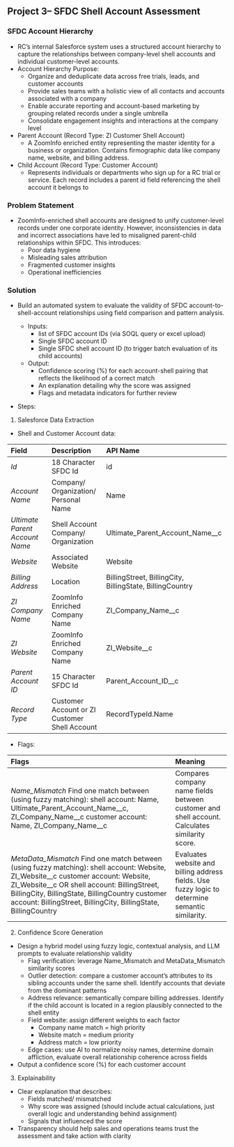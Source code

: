 ## **Project 3– SFDC Shell Account Assessment**

### **SFDC Account Hierarchy** 

* RC’s internal Salesforce system uses a structured account hierarchy to capture the relationships between company-level shell accounts and individual customer-level accounts.   
* Account Hierarchy Purpose:   
  * Organize and deduplicate data across free trials, leads, and customer accounts   
  * Provide sales teams with a holistic view of all contacts and accounts associated with a company   
  * Enable accurate reporting and account-based marketing by grouping related records under a single umbrella  
  * Consolidate engagement insights and interactions at the company level   
* Parent Account (Record Type: ZI Customer Shell Account)  
  * A ZoomInfo enriched entity representing the master identity for a business or organization. Contains firmographic data like company name, website, and billing address.   
* Child Account (Record Type: Customer Account)  
  * Represents individuals or departments who sign up for a RC trial or service. Each record includes a parent id field referencing the shell account it belongs to

### **Problem Statement**

* ZoomInfo-enriched shell accounts are designed to unify customer-level records under one corporate identity. However, inconsistencies in data and incorrect associations have led to misaligned parent-child relationships within SFDC. This introduces:   
  * Poor data hygiene   
  * Misleading sales attribution   
  * Fragmented customer insights   
  * Operational inefficiencies


### **Solution**

* Build an automated system to evaluate the validity of SFDC account-to-shell-account relationships using field comparison and pattern analysis.   
  * Inputs:   
    * list of SFDC account IDs (via SOQL query or excel upload)   
    * Single SFDC account ID   
    * Single SFDC shell account ID (to trigger batch evaluation of its child accounts)  
  * Output:   
    * Confidence scoring (%) for each account-shell pairing that reflects the likelihood of a correct match   
    * An explanation detailing why the score was assigned  
    * Flags and metadata indicators for further review

    

* Steps:    
1. Salesforce Data Extraction  
* Shell and Customer Account data: 

| Field  | Description | API Name |
| :---- | :---- | :---- |
| *Id*  | 18 Character SFDC Id | id |
| *Account Name*  | Company/ Organization/ Personal Name | Name |
| *Ultimate Parent Account Name*  | Shell Account Company/ Organization | Ultimate\_Parent\_Account\_Name\_\_c |
| *Website*  | Associated Website | Website |
| *Billing Address*  | Location  | BillingStreet, BillingCity, BillingState, BillingCountry |
| *ZI Company Name*  | ZoomInfo Enriched Company Name | ZI\_Company\_Name\_\_c |
| *ZI Website* | ZoomInfo Enriched Company Name | ZI\_Website\_\_c  |
| *Parent Account ID*  | 15 Character SFDC Id | Parent\_Account\_ID\_\_c |
| *Record Type*  | Customer Account or ZI Customer Shell Account | RecordTypeId.Name  |

* Flags: 

| Flags  | Meaning  |
| :---- | :---- |
| *Name\_Mismatch*  Find one match between (using fuzzy matching): shell account: Name, Ultimate\_Parent\_Account\_Name\_\_c, ZI\_Company\_Name\_\_c  customer account: Name, ZI\_Company\_Name\_\_c | Compares company name fields between customer and shell account. Calculates similarity score.  |
| *MetaData\_Mismatch* Find one match between (using fuzzy matching): shell account: Website, ZI\_Website\_\_c  customer account: Website, ZI\_Website\_\_c OR shell account: BillingStreet, BillingCity, BillingState, BillingCountry  customer account: BillingStreet, BillingCity, BillingState, BillingCountry | Evaluates website and billing address fields. Use fuzzy logic to determine semantic similarity.  |

2. Confidence Score Generation  
* Design a hybrid model using fuzzy logic, contextual analysis, and LLM prompts to evaluate relationship validity  
  * Flag verification: leverage Name\_Mismatch and MetaData\_Mismatch similarity scores   
  * Outlier detection: compare a customer account’s attributes to its sibling accounts under the same shell. Identify accounts that deviate from the dominant patterns  
  * Address relevance: semantically compare billing addresses. Identify if the child account is located in a region plausibly connected to the shell entity  
  * Field website: assign different weights to each factor   
    * Company name match \= high priority   
    * Website match \= medium priority   
    * Address match \= low priority   
  * Edge cases: use AI to normalize noisy names, determine domain affliction, evaluate overall relationship coherence across fields  
* Output a confidence score (%) for each customer account


3. Explainability   
* Clear explanation that describes:  
  * Fields matched/ mismatched  
  * Why score was assigned (should include actual calculations, just overall logic and understanding behind assignment)   
  * Signals that influenced the score   
* Transparency should help sales and operations teams trust the assessment and take action with clarity